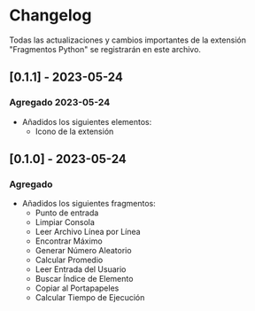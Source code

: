 # Changelog

Todas las actualizaciones y cambios importantes de la extensión "Fragmentos Python" se registrarán en este archivo.

## [0.1.1] - 2023-05-24

### Agregado 2023-05-24

- Añadidos los siguientes elementos:
  - Icono de la extensión

## [0.1.0] - 2023-05-24

### Agregado

- Añadidos los siguientes fragmentos:
  - Punto de entrada
  - Limpiar Consola
  - Leer Archivo Línea por Línea
  - Encontrar Máximo
  - Generar Número Aleatorio
  - Calcular Promedio
  - Leer Entrada del Usuario
  - Buscar Índice de Elemento
  - Copiar al Portapapeles
  - Calcular Tiempo de Ejecución

